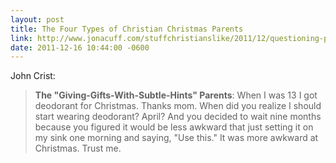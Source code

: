 ```yaml
---
layout: post
title: The Four Types of Christian Christmas Parents
link: http://www.jonacuff.com/stuffchristianslike/2011/12/questioning-peoples-parenting-skills-by-the-gifts-they-give-their-kids/
date: 2011-12-16 10:44:00 -0600
---
```


John Crist:
> **The "Giving-Gifts-With-Subtle-Hints" Parents**: 
> When I was 13 I got deodorant for Christmas. Thanks mom. When did you
> realize I should start wearing deodorant? April? And you decided to
> wait nine months because you figured it would be less awkward that just
> setting it on my sink one morning and saying, "Use this." It was more
> awkward at Christmas. Trust me.
